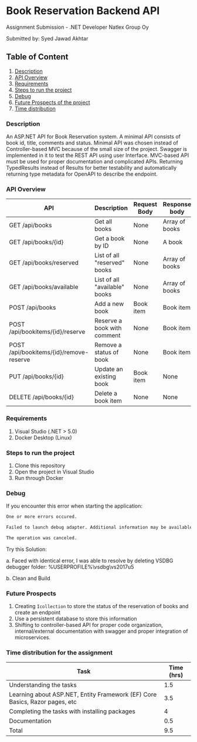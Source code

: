 # Book Reservation Backend API
Assignment Submission - .NET Developer Natlex Group Oy

Submitted by: Syed Jawad Akhtar

## Table of Content

 1. [Description](#description)
 2. [API Overview](#api-overview)
 3. [Requirements](#requirements)
 4. [Steps to run the project](#steps-to-run-the-project)
 5. [Debug](#debug)
 6. [Future Prospects of the project](#future-prospects)
 7. [Time distribution](#time-distribution-for-the-assignment)

### Description

An ASP.NET API for Book Reservation system. A minimal API consists of book id, title, comments and status. Minimal API was chosen instead of Controller-based MVC because of the small size of the project. Swagger is implemented in it to test the REST API using user Interface.
MVC-based API must be used for proper documentation and complicated APIs.
Returning TypedResults instead of Results for better testability and automatically returning type metadata for OpenAPI to describe the endpoint.

### API Overview

|     API                                          |     Description                        |     Request   Body    |     Response   body     |
|--------------------------------------------------|----------------------------------------|-----------------------|-------------------------|
|     GET      /api/books                          |     Get all   books                    |     None              |     Array   of books    |
|     GET   /api/books/{id}                        |     Get a   book by ID                 |     None              |     A book              |
|     GET   /api/books/reserved                    |     List of   all "reserved" books     |     None              |     Array   of books    |
|     GET   /api/books/available                   |     List of   all "available" books    |     None              |     Array   of books    |
|     POST   /api/books                            |     Add a   new book                   |     Book   item       |     Book   item         |
|     POST   /api/bookitems/{id}/reserve           |     Reserve   a book with comment      |     None              |     Book   item         |
|     POST   /api/bookitems/{id}/remove-reserve    |     Remove   a status of book          |     None              |     Book   item         |
|     PUT   /api/books/{id}                        |     Update   an existing book          |     Book   item       |     None                |
|     DELETE   /api/books/{id}                     |     Delete   a book item               |     None              |     None                |

### Requirements

 1. Visual Studio (.NET > 5.0)
 2. Docker Desktop (Linux)

### Steps to run the project

 1. Clone this repository
 2. Open the project in Visual Studio
 3. Run through Docker

### Debug

If you encounter this error when starting the application:

```bash
One or more errors occured.

Failed to launch debug adapter. Additional information may be available in the output window.

The operation was canceled.
```

Try this Solution:
 
 a. Faced with identical error, I was able to resolve by deleting VSDBG debugger folder:
 %USERPROFILE%\vsdbg\vs2017u5
 
 b. Clean and Build
 
### Future Prospects

 1. Creating `Icollection` to store the status of the reservation of books and create an endpoint
 2. Use a persistent database to store this information
 3. Shifting to controller-based API for proper code organization, internal/external documentation with swagger and proper integration of microservices.

### Time distribution for the assignment

|     Task                                                                             |     Time   (hrs)    |
|--------------------------------------------------------------------------------------|---------------------|
|     Understanding   the tasks                                                        |     1.5             |
|     Learning   about ASP.NET, Entity Framework (EF) Core Basics, Razor pages, etc    |     3.5             |
|     Completing   the tasks with installing packages                                  |     4            |
|     Documentation                                                                    |     0.5             |
|     Total                                                                            |     9.5               |


